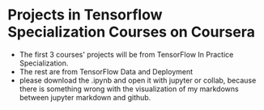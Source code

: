 # Projects in Tensorflow Specialization Courses on Coursera


* The first 3 courses' projects will be from TensorFlow In Practice Specialization.
* The rest are from TensorFlow Data and Deployment
* please download the .ipynb and open it with jupyter or collab, because there is something wrong with the visualization of my markdowns between jupyter markdown and github.
